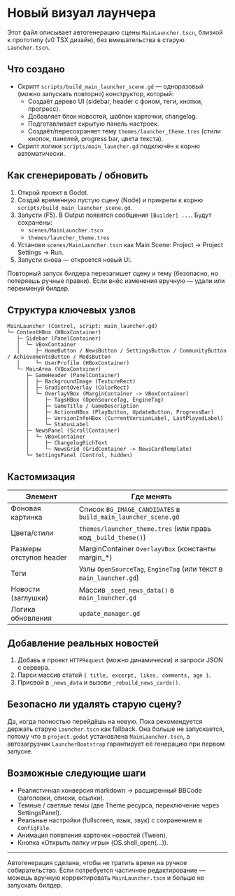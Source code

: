 # Новый визуал лаунчера

Этот файл описывает автогенерацию сцены `MainLauncher.tscn`, близкой к прототипу (v0 TSX дизайн), без вмешательства в старую `Launcher.tscn`.

## Что создано

- Скрипт `scripts/build_main_launcher_scene.gd` — одноразовый (можно запускать повторно) конструктор, который:
  - Создаёт дерево UI (sidebar, header с фоном, теги, кнопки, прогресс).
  - Добавляет блок новостей, шаблон карточки, changelog.
  - Подготавливает скрытую панель настроек.
  - Создаёт/пересохраняет тему `themes/launcher_theme.tres` (стили кнопок, панелей, progress bar, цвета текста).
- Скрипт логики `scripts/main_launcher.gd` подключён к корню автоматически.

## Как сгенерировать / обновить

1. Открой проект в Godot.
2. Создай временную пустую сцену (Node) и прикрепи к корню `scripts/build_main_launcher_scene.gd`.
3. Запусти (F5). В Output появятся сообщения `[Builder] ...`. Будут сохранены:
   - `scenes/MainLauncher.tscn`
   - `themes/launcher_theme.tres`
4. Установи `scenes/MainLauncher.tscn` как Main Scene: Project -> Project Settings -> Run.
5. Запусти снова — откроется новый UI.

Повторный запуск билдера перезапишет сцену и тему (безопасно, но потеряешь ручные правки). Если внёс изменения вручную — удали или переименуй билдер.

## Структура ключевых узлов

```
MainLauncher (Control, script: main_launcher.gd)
└─ ContentHBox (HBoxContainer)
   ├─ Sidebar (PanelContainer)
   │  └─ VBoxContainer
   │     ├─ HomeButton / NewsButton / SettingsButton / CommunityButton / AchievementsButton / ModsButton
   │     └─ UserProfile (HBoxContainer)
   └─ MainArea (VBoxContainer)
      ├─ GameHeader (PanelContainer)
      │  ├─ BackgroundImage (TextureRect)
      │  ├─ GradientOverlay (ColorRect)
      │  └─ OverlayVBox (MarginContainer -> VBoxContainer)
      │     ├─ TagsHBox (OpenSourceTag, EngineTag)
      │     ├─ GameTitle / GameDescription
      │     ├─ ActionsHBox (PlayButton, UpdateButton, ProgressBar)
      │     ├─ VersionInfoHBox (CurrentVersionLabel, LastPlayedLabel)
      │     └─ StatusLabel
      ├─ NewsPanel (ScrollContainer)
      │  └─ VBoxContainer
      │     ├─ ChangelogRichText
      │     └─ NewsGrid (GridContainer -> NewsCardTemplate)
      └─ SettingsPanel (Control, hidden)
```

## Кастомизация

| Элемент | Где менять |
|---------|------------|
| Фоновая картинка | Список `BG_IMAGE_CANDIDATES` в `build_main_launcher_scene.gd` |
| Цвета/стили | `themes/launcher_theme.tres` (или правь код `_build_theme()`) |
| Размеры отступов header | MarginContainer `OverlayVBox` (константы margin_*) |
| Теги | Узлы `OpenSourceTag`, `EngineTag` (или текст в `main_launcher.gd`) |
| Новости (заглушки) | Массив `_seed_news_data()` в `main_launcher.gd` |
| Логика обновления | `update_manager.gd` |

## Добавление реальных новостей

1. Добавь в проект `HTTPRequest` (можно динамически) и запроси JSON с сервера.
2. Парси массив статей `{ title, excerpt, likes, comments, age }`.
3. Присвой в `_news_data` и вызови `_rebuild_news_cards()`.

## Безопасно ли удалять старую сцену?

Да, когда полностью перейдёшь на новую. Пока рекомендуется держать старую `Launcher.tscn` как fallback. Она больше не запускается, потому что в `project.godot` установлена `MainLauncher.tscn`, а автозагрузчик `LauncherBootstrap` гарантирует её генерацию при первом запуске.

## Возможные следующие шаги

- Реалистичная конверсия markdown → расширенный BBCode (заголовки, списки, ссылки).
- Темные / светлые темы (две Theme ресурса, переключение через SettingsPanel).
- Реальные настройки (fullscreen, язык, звук) с сохранением в `ConfigFile`.
- Анимация появления карточек новостей (Tween).
- Кнопка «Открыть папку игры» (OS.shell_open(...)).

---
Автогенерация сделана, чтобы не тратить время на ручное собирательство. Если потребуется частичное редактирование — можешь вручную корректировать `MainLauncher.tscn` и больше не запускать билдер.
